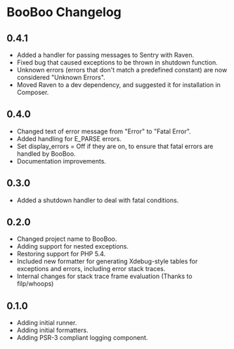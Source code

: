 # BooBoo Changelog

## 0.4.1
* Added a handler for passing messages to Sentry with Raven.
* Fixed bug that caused exceptions to be thrown in shutdown function.
* Unknown errors (errors that don't match a predefined constant) are now considered "Unknown Errors".
* Moved Raven to a dev dependency, and suggested it for installation in Composer.

## 0.4.0
* Changed text of error message from "Error" to "Fatal Error".
* Added handling for E_PARSE errors.
* Set display_errors = Off if they are on, to ensure that fatal errors are handled by BooBoo.
* Documentation improvements.

## 0.3.0
* Added a shutdown handler to deal with fatal conditions.

## 0.2.0

* Changed project name to BooBoo.
* Adding support for nested exceptions.
* Restoring support for PHP 5.4.
* Included new formatter for generating Xdebug-style tables for exceptions and errors, including error stack traces.
* Internal changes for stack trace frame evaluation (Thanks to filp/whoops)

## 0.1.0

* Adding initial runner.
* Adding initial formatters.
* Adding PSR-3 compliant logging component.